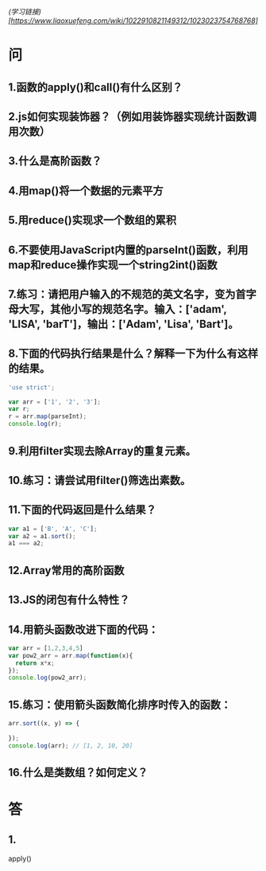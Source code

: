 *(学习链接)[https://www.liaoxuefeng.com/wiki/1022910821149312/1023023754768768]*
# 问
## 1.函数的apply()和call()有什么区别？
## 2.js如何实现装饰器？（例如用装饰器实现统计函数调用次数）  
## 3.什么是高阶函数？  
## 4.用map()将一个数据的元素平方  
## 5.用reduce()实现求一个数组的累积  
## 6.不要使用JavaScript内置的parseInt()函数，利用map和reduce操作实现一个string2int()函数  
## 7.练习：请把用户输入的不规范的英文名字，变为首字母大写，其他小写的规范名字。输入：['adam', 'LISA', 'barT']，输出：['Adam', 'Lisa', 'Bart']。  
## 8.下面的代码执行结果是什么？解释一下为什么有这样的结果。  
```Javascript
'use strict';

var arr = ['1', '2', '3'];
var r;
r = arr.map(parseInt);
console.log(r);
```
## 9.利用filter实现去除Array的重复元素。  
## 10.练习：请尝试用filter()筛选出素数。  
## 11.下面的代码返回是什么结果？  
```Javascript
var a1 = ['B', 'A', 'C'];
var a2 = a1.sort();
a1 === a2;
```
## 12.Array常用的高阶函数  
## 13.JS的闭包有什么特性？  
## 14.用箭头函数改进下面的代码：  
```Javascript
var arr = [1,2,3,4,5]
var pow2_arr = arr.map(function(x){
  return x*x;
});
console.log(pow2_arr);
```
## 15.练习：使用箭头函数简化排序时传入的函数：
```Javascript
arr.sort((x, y) => {
    
});
console.log(arr); // [1, 2, 10, 20]
```
## 16.什么是类数组？如何定义？  

# 答
## 1.
apply()